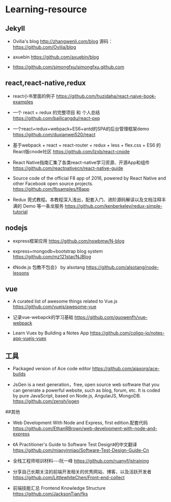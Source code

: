 # Learning-resource

## Jekyll
* Ovilia's blog http://zhangwenli.com/blog
  源码：https://github.com/Ovilia/blog
  
* axuebin
https://github.com/axuebin/blog

* https://github.com/simongfxu/simongfxu.github.com


## react,react-native,redux

* react小书里面的例子
https://github.com/huzidaha/react-naive-book-examples

* 一个 react + redux 的完整项目 和 个人总结
https://github.com/bailicangdu/react-pxq

* 一个react+redux+webpack+ES6+antd的SPA的后台管理框架demo
https://github.com/duxianwei520/react

* 基于webpack + react + react-router + redux + less + flex.css + ES6 的React版cnode社区
https://github.com/lzxb/react-cnode

* React Native指南汇集了各类react-native学习资源、开源App和组件
https://github.com/reactnativecn/react-native-guide

* Source code of the official F8 app of 2016, powered by React Native and other Facebook open source projects.
https://github.com/fbsamples/f8app


* Redux 莞式教程。本教程深入浅出，配套入门、进阶源码解读以及文档注释丰满的 Demo 等一条龙服务
https://github.com/kenberkeley/redux-simple-tutorial


## nodejs
* express框架应用
https://github.com/nswbmw/N-blog

* express+mongodb+bootstrap blog system
https://github.com/mz121star/NJBlog

* 《Node.js 包教不包会》 by alsotang
https://github.com/alsotang/node-lessons

## vue
* A curated list of awesome things related to Vue.js
https://github.com/vuejs/awesome-vue

* 记录vue-webapck的学习基础
https://github.com/guowenfh/vue-webpack

* Learn Vuex by Building a Notes App
https://github.com/coligo-io/notes-app-vuejs-vuex


## 工具
* Packaged version of Ace code editor
https://github.com/ajaxorg/ace-builds

* JsGen is a next generation，free, open source web software that you can generate a powerful website, such as blog, forum, etc. It is coded by pure JavaScript, based on Node.js, AngularJS, MongoDB.
https://github.com/zensh/jsgen

##其他

* Web Development With Node and Express, first edition.配套代码
https://github.com/EthanRBrown/web-development-with-node-and-express

* 《A Practitioner's Guide to Software Test Design》的中文翻译
https://github.com/miaoyinniao/Software-Test-Design-Guide-Cn

* 全栈工程师培训材料---阮一峰
https://github.com/ruanyf/jstraining

* 分享自己长期关注的前端开发相关的优秀网站、博客、以及活跃开发者
https://github.com/LittlewhiteChen/Front-end-collect

* 前端技能汇总 Frontend Knowledge Structure
https://github.com/JacksonTian/fks

